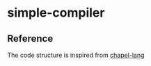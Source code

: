 # simple-compiler

## Reference

The code structure is inspired from [chapel-lang](https://github.com/chapel-lang/chapel/tree/master/compiler)
